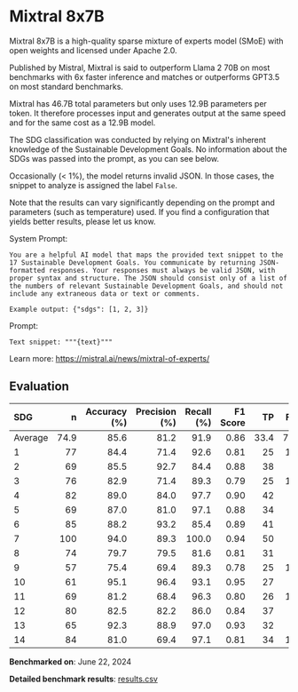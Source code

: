 # Mixtral 8x7B

Mixtral 8x7B is a high-quality sparse mixture of experts model (SMoE) with
open weights and licensed under Apache 2.0.

Published by Mistral, Mixtral is said to outperform Llama 2 70B on most
benchmarks with 6x faster inference and matches or outperforms GPT3.5 on most
standard benchmarks.

Mixtral has 46.7B total parameters but only uses 12.9B parameters per token.
It therefore processes input and generates output at the same speed and for
the same cost as a 12.9B model.

The SDG classification was conducted by relying on Mixtral's inherent
knowledge of the Sustainable Development Goals. No information about the SDGs
was passed into the prompt, as you can see below.

Occasionally (< 1%), the model returns invalid JSON. In those cases, the
snippet to analyze is assigned the label `False`.

Note that the results can vary significantly depending on the prompt and
parameters (such as temperature) used. If you find a configuration that yields
better results, please let us know.

System Prompt:

```
You are a helpful AI model that maps the provided text snippet to the 17 Sustainable Development Goals. You communicate by returning JSON-formatted responses. Your responses must always be valid JSON, with proper syntax and structure. The JSON should consist only of a list of the numbers of relevant Sustainable Development Goals, and should not include any extraneous data or text or comments.

Example output: {"sdgs": [1, 2, 3]}
```

Prompt:

```
Text snippet: """{text}"""
```


Learn more: https://mistral.ai/news/mixtral-of-experts/

## Evaluation

| SDG     |    n |   Accuracy (%) |   Precision (%) |   Recall (%) |   F1 Score |   TP |   FP |   TN |   FN |
|:--------|-----:|---------------:|----------------:|-------------:|-----------:|-----:|-----:|-----:|-----:|
| Average | 74.9 |           85.6 |            81.2 |         91.9 |       0.86 | 33.4 |  7.6 | 30.9 |    3 |
| 1       |   77 |           84.4 |            71.4 |         92.6 |       0.81 |   25 |   10 |   40 |    2 |
| 2       |   69 |           85.5 |            92.7 |         84.4 |       0.88 |   38 |    3 |   21 |    7 |
| 3       |   76 |           82.9 |            71.4 |         89.3 |       0.79 |   25 |   10 |   38 |    3 |
| 4       |   82 |           89.0 |            84.0 |         97.7 |       0.90 |   42 |    8 |   31 |    1 |
| 5       |   69 |           87.0 |            81.0 |         97.1 |       0.88 |   34 |    8 |   26 |    1 |
| 6       |   85 |           88.2 |            93.2 |         85.4 |       0.89 |   41 |    3 |   34 |    7 |
| 7       |  100 |           94.0 |            89.3 |        100.0 |       0.94 |   50 |    6 |   44 |    0 |
| 8       |   74 |           79.7 |            79.5 |         81.6 |       0.81 |   31 |    8 |   28 |    7 |
| 9       |   57 |           75.4 |            69.4 |         89.3 |       0.78 |   25 |   11 |   18 |    3 |
| 10      |   61 |           95.1 |            96.4 |         93.1 |       0.95 |   27 |    1 |   31 |    2 |
| 11      |   69 |           81.2 |            68.4 |         96.3 |       0.80 |   26 |   12 |   30 |    1 |
| 12      |   80 |           82.5 |            82.2 |         86.0 |       0.84 |   37 |    8 |   29 |    6 |
| 13      |   65 |           92.3 |            88.9 |         97.0 |       0.93 |   32 |    4 |   28 |    1 |
| 14      |   84 |           81.0 |            69.4 |         97.1 |       0.81 |   34 |   15 |   34 |    1 |

**Benchmarked on**: June 22, 2024

**Detailed benchmark results**: [results.csv](results.csv)